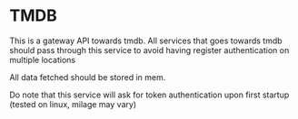 # TMDB

This is a gateway API towards tmdb.
All services that goes towards tmdb should pass through this service to avoid having register authentication on multiple locations

All data fetched should be stored in mem.

Do note that this service will ask for token authentication upon first startup (tested on linux, milage may vary)
